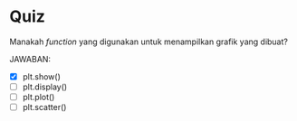 # Quiz
Manakah _function_ yang digunakan untuk menampilkan grafik yang dibuat?

JAWABAN:
- [X] plt.show()
- [ ] plt.display()
- [ ] plt.plot()
- [ ] plt.scatter()
